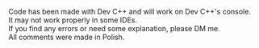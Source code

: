 Code has been made with Dev C++ and will work on Dev C++'s console. <br />
It may not work properly in some IDEs. <br />
If you find any errors or need some explanation, please DM me. <br />
All comments were made in Polish.
